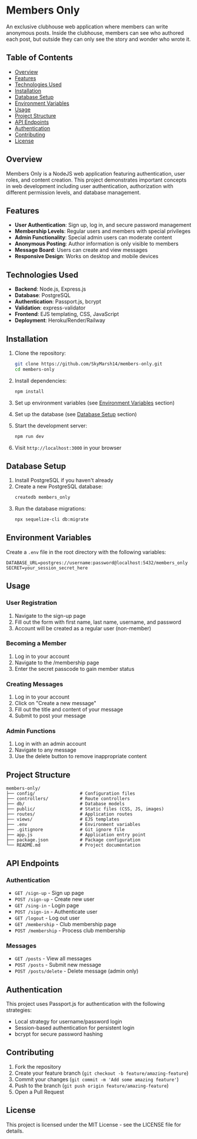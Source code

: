 # Members Only

An exclusive clubhouse web application where members can write anonymous posts. Inside the clubhouse, members can see who authored each post, but outside they can only see the story and wonder who wrote it.

## Table of Contents

- [Overview](#overview)
- [Features](#features)
- [Technologies Used](#technologies-used)
- [Installation](#installation)
- [Database Setup](#database-setup)
- [Environment Variables](#environment-variables)
- [Usage](#usage)
- [Project Structure](#project-structure)
- [API Endpoints](#api-endpoints)
- [Authentication](#authentication)
- [Contributing](#contributing)
- [License](#license)

## Overview

Members Only is a NodeJS web application featuring authentication, user roles, and content creation. This project demonstrates important concepts in web development including user authentication, authorization with different permission levels, and database management.

## Features

- **User Authentication**: Sign up, log in, and secure password management
- **Membership Levels**: Regular users and members with special privileges
- **Admin Functionality**: Special admin users can moderate content
- **Anonymous Posting**: Author information is only visible to members
- **Message Board**: Users can create and view messages
- **Responsive Design**: Works on desktop and mobile devices

## Technologies Used

- **Backend**: Node.js, Express.js
- **Database**: PostgreSQL
- **Authentication**: Passport.js, bcrypt
- **Validation**: express-validator
- **Frontend**: EJS templating, CSS, JavaScript
- **Deployment**: Heroku/Render/Railway

## Installation

1. Clone the repository:

   ```bash
   git clone https://github.com/SkyMarsh14/members-only.git
   cd members-only
   ```

2. Install dependencies:

   ```bash
   npm install
   ```

3. Set up environment variables (see [Environment Variables](#environment-variables) section)

4. Set up the database (see [Database Setup](#database-setup) section)

5. Start the development server:

   ```bash
   npm run dev
   ```

6. Visit `http://localhost:3000` in your browser

## Database Setup

1. Install PostgreSQL if you haven't already
2. Create a new PostgreSQL database:
   ```bash
   createdb members_only
   ```
3. Run the database migrations:
   ```bash
   npx sequelize-cli db:migrate
   ```

## Environment Variables

Create a `.env` file in the root directory with the following variables:

```
DATABASE_URL=postgres://username:password@localhost:5432/members_only
SECRET=your_session_secret_here
```

## Usage

### User Registration

1. Navigate to the sign-up page
2. Fill out the form with first name, last name, username, and password
3. Account will be created as a regular user (non-member)

### Becoming a Member

1. Log in to your account
2. Navigate to the /membership page
3. Enter the secret passcode to gain member status

### Creating Messages

1. Log in to your account
2. Click on "Create a new message"
3. Fill out the title and content of your message
4. Submit to post your message

### Admin Functions

1. Log in with an admin account
2. Navigate to any message
3. Use the delete button to remove inappropriate content

## Project Structure

```
members-only/
├── config/                 # Configuration files
├── controllers/            # Route controllers
├── db/                     # Database models
├── public/                 # Static files (CSS, JS, images)
├── routes/                 # Application routes
├── views/                  # EJS templates
├── .env                    # Environment variables
├── .gitignore              # Git ignore file
├── app.js                  # Application entry point
├── package.json            # Package configuration
└── README.md               # Project documentation
```

## API Endpoints

### Authentication

- `GET /sign-up` - Sign up page
- `POST /sign-up` - Create new user
- `GET /sing-in` - Login page
- `POST /sign-in` - Authenticate user
- `GET /logout` - Log out user
- `GET /membership` - Club membership page
- `POST /membership` - Process club membership

### Messages

- `GET /posts` - View all messages
- `POST /posts` - Submit new message
- `POST /posts/delete` - Delete message (admin only)

## Authentication

This project uses Passport.js for authentication with the following strategies:

- Local strategy for username/password login
- Session-based authentication for persistent login
- bcrypt for secure password hashing

## Contributing

1. Fork the repository
2. Create your feature branch (`git checkout -b feature/amazing-feature`)
3. Commit your changes (`git commit -m 'Add some amazing feature'`)
4. Push to the branch (`git push origin feature/amazing-feature`)
5. Open a Pull Request

## License

This project is licensed under the MIT License - see the LICENSE file for details.
